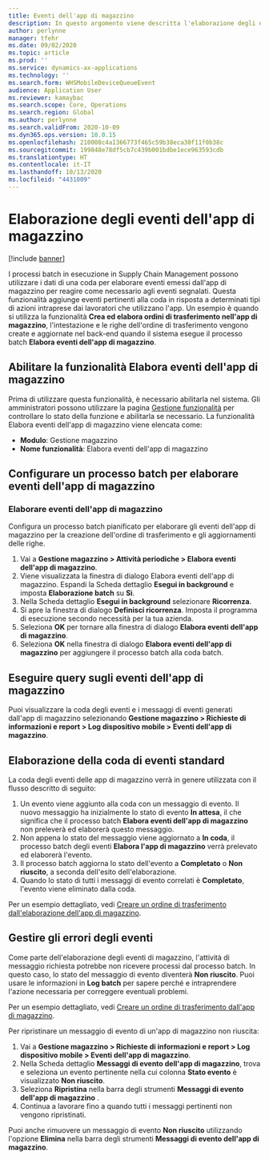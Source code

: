 ```yaml
---
title: Eventi dell'app di magazzino
description: In questo argomento viene descritta l'elaborazione degli eventi dell'app di magazzino utilizzata per elaborare messaggi di evento dell'app di magazzino come parte di un processo batch.
author: perlynne
manager: tfehr
ms.date: 09/02/2020
ms.topic: article
ms.prod: ''
ms.service: dynamics-ax-applications
ms.technology: ''
ms.search.form: WHSMobileDeviceQueueEvent
audience: Application User
ms.reviewer: kamaybac
ms.search.scope: Core, Operations
ms.search.region: Global
ms.author: perlynne
ms.search.validFrom: 2020-10-09
ms.dyn365.ops.version: 10.0.15
ms.openlocfilehash: 210008c4a1366773f465c59b38eca30f11f0b38c
ms.sourcegitcommit: 199848e78df5cb7c439b001bdbe1ece963593cdb
ms.translationtype: HT
ms.contentlocale: it-IT
ms.lasthandoff: 10/13/2020
ms.locfileid: "4431009"
---
```

# <a name="warehouse-app-event-processing"></a>Elaborazione degli eventi dell'app di magazzino

[!include [banner](../includes/banner.md)]

I processi batch in esecuzione in Supply Chain Management possono utilizzare i dati di una coda per elaborare eventi emessi dall'app di magazzino per reagire come necessario agli eventi segnalati. Questa funzionalità aggiunge eventi pertinenti alla coda in risposta a determinati tipi di azioni intraprese dai lavoratori che utilizzano l'app. Un esempio è quando si utilizza la funzionalità **Crea ed elabora ordini di trasferimento nell'app di magazzino**, l'intestazione e le righe dell'ordine di trasferimento vengono create e aggiornate nel back-end quando il sistema esegue il processo batch **Elabora eventi dell'app di magazzino**.

## <a name="enable-the-process-warehouse-app-events-feature"></a>Abilitare la funzionalità Elabora eventi dell'app di magazzino

Prima di utilizzare questa funzionalità, è necessario abilitarla nel sistema. Gli amministratori possono utilizzare la pagina [Gestione funzionalità](../../fin-ops-core/fin-ops/get-started/feature-management/feature-management-overview.md) per controllare lo stato della funzione e abilitarla se necessario. La funzionalità Elabora eventi dell'app di magazzino viene elencata come:

- **Modulo**: Gestione magazzino
- **Nome funzionalità**: Elabora eventi dell'app di magazzino

## <a name="set-up-a-batch-job-to-process-warehouse-app-events"></a>Configurare un processo batch per elaborare eventi dell'app di magazzino

### <a name="process-warehouse-app-events"></a>Elaborare eventi dell'app di magazzino

Configura un processo batch pianificato per elaborare gli eventi dell'app di magazzino per la creazione dell'ordine di trasferimento e gli aggiornamenti delle righe.

1. Vai a **Gestione magazzino \> Attività periodiche \> Elabora eventi dell'app di magazzino**.
1. Viene visualizzata la finestra di dialogo Elabora eventi dell'app di magazzino. Espandi la Scheda dettaglio **Esegui in background** e imposta **Elaborazione batch** su **Sì**.
1. Nella Scheda dettaglio **Esegui in background** selezionare **Ricorrenza**.
1. Si apre la finestra di dialogo **Definisci ricorrenza**. Imposta il programma di esecuzione secondo necessità per la tua azienda.
1. Seleziona **OK** per tornare alla finestra di dialogo **Elabora eventi dell'app di magazzino**.
1. Seleziona **OK** nella finestra di dialogo **Elabora eventi dell'app di magazzino** per aggiungere il processo batch alla coda batch.

## <a name="query-warehouse-app-events"></a>Eseguire query sugli eventi dell'app di magazzino

Puoi visualizzare la coda degli eventi e i messaggi di eventi generati dall'app di magazzino selezionando **Gestione magazzino \> Richieste di informazioni e report \> Log dispositivo mobile \> Eventi dell'app di magazzino**.

## <a name="the-standard-event-queue-process"></a>Elaborazione della coda di eventi standard

La coda degli eventi delle app di magazzino verrà in genere utilizzata con il flusso descritto di seguito:

1. Un evento viene aggiunto alla coda con un messaggio di evento. Il nuovo messaggio ha inizialmente lo stato di evento **In attesa**, il che significa che il processo batch **Elabora eventi dell'app di magazzino** non preleverà ed elaborerà questo messaggio.
1. Non appena lo stato del messaggio viene aggiornato a **In coda**, il processo batch degli eventi **Elabora l'app di magazzino** verrà prelevato ed elaborerà l'evento.
1. Il processo batch aggiorna lo stato dell'evento a **Completato** o **Non riuscito**, a seconda dell'esito dell'elaborazione.
1. Quando lo stato di tutti i messaggi di evento correlati è **Completato**, l'evento viene eliminato dalla coda.

 Per un esempio dettagliato, vedi [Creare un ordine di trasferimento dall'elaborazione dell'app di magazzino](create-transfer-order-from-warehouse-app.md).

## <a name="handle-event-errors"></a>Gestire gli errori degli eventi

Come parte dell'elaborazione degli eventi di magazzino, l'attività di messaggio richiesta potrebbe non ricevere processi dal processo batch. In questo caso, lo stato del messaggio di evento diventerà **Non riuscito**. Puoi usare le informazioni in **Log batch** per sapere perché e intraprendere l'azione necessaria per correggere eventuali problemi.

Per un esempio dettagliato, vedi [Creare un ordine di trasferimento dall'app di magazzino](create-transfer-order-from-warehouse-app.md).

Per ripristinare un messaggio di evento di un'app di magazzino non riuscita:

1. Vai a **Gestione magazzino \> Richieste di informazioni e report \> Log dispositivo mobile \> Eventi dell'app di magazzino**.
1. Nella Scheda dettaglio **Messaggi di evento dell'app di magazzino**, trova e seleziona un evento pertinente nella cui colonna **Stato evento** è visualizzato **Non riuscito**.
1. Seleziona **Ripristina** nella barra degli strumenti **Messaggi di evento dell'app di magazzino** .
1. Continua a lavorare fino a quando tutti i messaggi pertinenti non vengono ripristinati.

Puoi anche rimuovere un messaggio di evento **Non riuscito** utilizzando l'opzione **Elimina** nella barra degli strumenti **Messaggi di evento dell'app di magazzino**.
